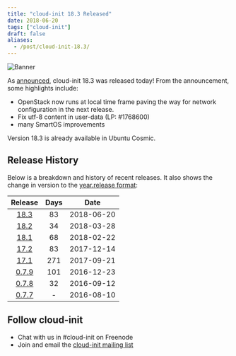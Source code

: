 ```yaml
---
title: "cloud-init 18.3 Released"
date: 2018-06-20
tags: ["cloud-init"]
draft: false
aliases:
  - /post/cloud-init-18.3/
---
```


![Banner](/img/cloud-init/cloud-init.png#center)

As [announced](https://lists.launchpad.net/cloud-init/msg00145.html),
cloud-init 18.3 was released today! From the announcement, some highlights
include:

- OpenStack now runs at local time frame paving the way for network configuration in the next release.
- Fix utf-8 content in user-data (LP: #1768600)
- many SmartOS improvements

Version 18.3 is already available in Ubuntu Cosmic.

## Release History

Below is a breakdown and history of recent releases. It also shows the change in version to the [year.release format](https://lists.launchpad.net/cloud-init/msg00097.html):

| Release | Days | Date |
|:-------:|:----:|:----:|
[18.3](https://lists.launchpad.net/cloud-init/msg00164.html) | 83  | 2018-06-20
[18.2](https://lists.launchpad.net/cloud-init/msg00145.html) | 34  | 2018-03-28
[18.1](https://lists.launchpad.net/cloud-init/msg00144.html) | 68  | 2018-02-22
[17.2](https://lists.launchpad.net/cloud-init/msg00117.html) | 83  | 2017-12-14
[17.1](https://lists.launchpad.net/cloud-init/msg00106.html) | 271  | 2017-09-21
[0.7.9](https://lists.launchpad.net/cloud-init/msg00057.html) | 101  |  2016-12-23
[0.7.8](https://lists.launchpad.net/cloud-init/msg00043.html) | 32  | 2016-09-12
[0.7.7](https://lists.launchpad.net/cloud-init/msg00041.html) | - | 2016-08-10

## Follow cloud-init

- Chat with us in #cloud-init on Freenode
- Join and email the [cloud-init mailing list](https://launchpad.net/~cloud-init)
